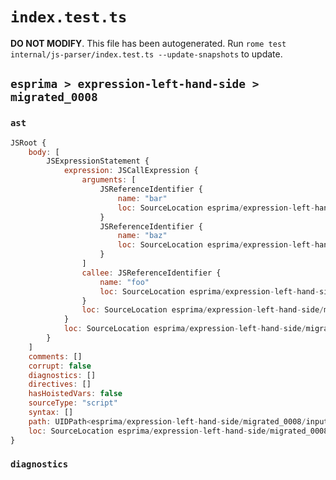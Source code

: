 # `index.test.ts`

**DO NOT MODIFY**. This file has been autogenerated. Run `rome test internal/js-parser/index.test.ts --update-snapshots` to update.

## `esprima > expression-left-hand-side > migrated_0008`

### `ast`

```javascript
JSRoot {
	body: [
		JSExpressionStatement {
			expression: JSCallExpression {
				arguments: [
					JSReferenceIdentifier {
						name: "bar"
						loc: SourceLocation esprima/expression-left-hand-side/migrated_0008/input.js 1:4-1:7 (bar)
					}
					JSReferenceIdentifier {
						name: "baz"
						loc: SourceLocation esprima/expression-left-hand-side/migrated_0008/input.js 1:9-1:12 (baz)
					}
				]
				callee: JSReferenceIdentifier {
					name: "foo"
					loc: SourceLocation esprima/expression-left-hand-side/migrated_0008/input.js 1:0-1:3 (foo)
				}
				loc: SourceLocation esprima/expression-left-hand-side/migrated_0008/input.js 1:0-1:13
			}
			loc: SourceLocation esprima/expression-left-hand-side/migrated_0008/input.js 1:0-1:13
		}
	]
	comments: []
	corrupt: false
	diagnostics: []
	directives: []
	hasHoistedVars: false
	sourceType: "script"
	syntax: []
	path: UIDPath<esprima/expression-left-hand-side/migrated_0008/input.js>
	loc: SourceLocation esprima/expression-left-hand-side/migrated_0008/input.js 1:0-2:0
}
```

### `diagnostics`

```

```
